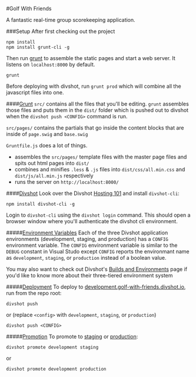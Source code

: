 #Golf With Friends

A fantastic real-time group scorekeeping application.


###Setup
After first checking out the project 
```
npm install
npm install grunt-cli -g
```

Then run [grunt](http://gruntjs.com/) to assemble the static pages and start a web server.  It listens on `localhost:8000` by default.
```
grunt
```

Before deploying with divshot, run `grunt prod` which will combine all the javascript files into one.

####[Grunt](http://gruntjs.com/)
`src/` contains all the files that you'll be editing.  `grunt` assembles those files and puts them in the `dist/` folder which is pushed out to divshot when the `divshot push <CONFIG>` command is run.

`src/pages/` contains the partials that go inside the content blocks that are inside of `page.swig` and `base.swig`

`Gruntfile.js` does a lot of things.
+ assembles the `src/pages/` template files with the master page files and spits out html pages into `dist/`
+ combines and minifies `.less` & `.js` files into `dist/css/all.min.css` and `dist/js/all.min.js` respectively
+ runs the server on `http://localhost:8000/`

####[Divshot](https://divshot.com/)
Look over the Divshot [Hosting 101](http://docs.divshot.com/guides/getting-started) and install `divshot-cli`:

```
npm install divshot-cli -g
```

Login to `divshot-cli` using the `divshot login` command.  This should open a browser window where you'll authenticate the divshot cli environment.

#####[Environment Variables](http://docs.divshot.com/guides/environment-variables)
Each of the three Divshot application environments (development, staging, and production) has a `CONFIG` environment variable.  The `CONFIG` environment variable is similar to the `DEBUG` constant in Visual Studo except `CONFIG` reports the environmant name as `development`, `staging`, or `production` instead of a boolean value.

You may also want to check out Divshot's [Builds and Environments](http://docs.divshot.com/guides/builds) page if you'd like to know more about their three-tiered environment system

#####[Deployment](http://docs.divshot.com/guides/builds#deploying-to-an-environment)
To deploy to [development.golf-with-friends.divshot.io](http://development.golf-with-friends.divshot.io/), run from the repo root:
```
divshot push
```
or (replace `<config>` with `development`, `staging`, or `production`)
```
divshot push <CONFIG>
```

#####[Promotion](http://docs.divshot.com/guides/builds#promoting-builds-and-rollback)
To promote to [staging](http://staging.golf-with-friends.divshot.io/) or [production](http://golf-with-friends.divshot.io/):
```
divshot promote development staging
```
or
```
divshot promote development production
```
